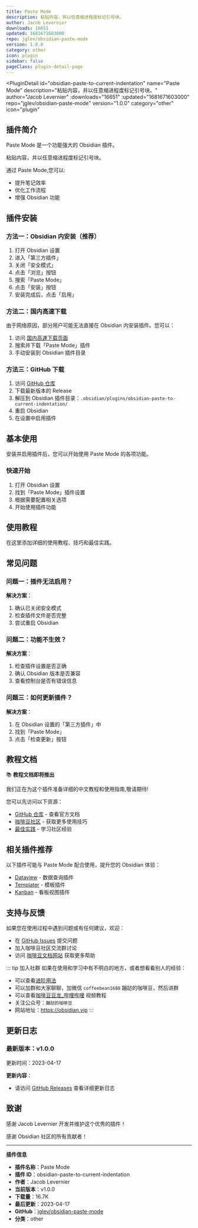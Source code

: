 ```yaml
---
title: Paste Mode
description: 粘贴内容，并以任意缩进程度标记引号块。
author: Jacob Levernier
downloads: 16651
updated: 1681671603000
repo: jglev/obsidian-paste-mode
version: 1.0.0
category: other
icon: plugin
sidebar: false
pageClass: plugin-detail-page
---
```


<PluginDetail
  id="obsidian-paste-to-current-indentation"
  name="Paste Mode"
  description="粘贴内容，并以任意缩进程度标记引号块。"
  author="Jacob Levernier"
  :downloads="16651"
  :updated="1681671603000"
  repo="jglev/obsidian-paste-mode"
  version="1.0.0"
  category="other"
  icon="plugin"
>

<!-- AUTO_GENERATED_START -->
## 插件简介

Paste Mode 是一个功能强大的 Obsidian 插件。

粘贴内容，并以任意缩进程度标记引号块。

通过 Paste Mode,您可以:

- 提升笔记效率
- 优化工作流程
- 增强 Obsidian 功能

<!-- AUTO_GENERATED_END -->

<!-- AUTO_GENERATED_START -->
## 插件安装

### 方法一：Obsidian 内安装（推荐）

1. 打开 Obsidian 设置
2. 进入「第三方插件」
3. 关闭「安全模式」
4. 点击「浏览」按钮
5. 搜索「Paste Mode」
6. 点击「安装」按钮
7. 安装完成后，点击「启用」

### 方法二：国内高速下载

由于网络原因，部分用户可能无法直接在 Obsidian 内安装插件。您可以：

1. 访问 [国内高速下载页面](/zh/documentation/obsidian-plugins-download.html)
2. 搜索并下载「Paste Mode」插件
3. 手动安装到 Obsidian 插件目录

### 方法三：GitHub 下载

1. 访问 [GitHub 仓库](https://github.com/jglev/obsidian-paste-mode)
2. 下载最新版本的 Release
3. 解压到 Obsidian 插件目录：`.obsidian/plugins/obsidian-paste-to-current-indentation/`
4. 重启 Obsidian
5. 在设置中启用插件

## 基本使用

安装并启用插件后，您可以开始使用 Paste Mode 的各项功能。

### 快速开始

1. 打开 Obsidian 设置
2. 找到「Paste Mode」插件设置
3. 根据需要配置相关选项
4. 开始使用插件功能

<!-- AUTO_GENERATED_END -->

<!-- CUSTOM_CONTENT_START:tutorial -->
## 使用教程

在这里添加详细的使用教程、技巧和最佳实践。

<!-- CUSTOM_CONTENT_END:tutorial -->

<!-- SHARED_CONTENT_START -->
## 常见问题

### 问题一：插件无法启用？

**解决方案**：
1. 确认已关闭安全模式
2. 检查插件文件是否完整
3. 尝试重启 Obsidian

### 问题二：功能不生效？

**解决方案**：
1. 检查插件设置是否正确
2. 确认 Obsidian 版本是否兼容
3. 查看控制台是否有错误信息

### 问题三：如何更新插件？

**解决方案**：
1. 在 Obsidian 设置的「第三方插件」中
2. 找到「Paste Mode」
3. 点击「检查更新」按钮

## 教程文档

📚 **教程文档即将推出**

我们正在为这个插件准备详细的中文教程和使用指南,敬请期待!

您可以先访问以下资源：
- [GitHub 仓库](https://github.com/jglev/obsidian-paste-mode) - 查看官方文档
- [咖啡豆社区](/zh/bases/) - 获取更多使用技巧
- [最佳实践](/zh/best-practices/) - 学习社区经验

## 相关插件推荐

以下插件可能与 Paste Mode 配合使用，提升您的 Obsidian 体验：

- [Dataview](/zh/plugins/dataview.html) - 数据查询插件
- [Templater](/zh/plugins/templater-obsidian.html) - 模板插件
- [Kanban](/zh/plugins/obsidian-kanban.html) - 看板视图插件

## 支持与反馈

如果您在使用过程中遇到问题或有任何建议，欢迎：

- 在 [GitHub Issues](https://github.com/jglev/obsidian-paste-mode/issues) 提交问题
- 加入咖啡豆社区交流群讨论
- 访问 [咖啡豆文档网站](https://obsidian.vip) 获取更多帮助

::: tip 加入社群
如果在使用和学习中有不明白的地方，或者想看看别人的经验：
- 可以查看[进阶用法](/zh/advanced)
- 可以加群和大家聊聊，加微信 `coffeebean1688` 蹦跶的咖啡豆，然后进群
- 可以查看[咖啡豆豆龙_哔哩哔哩](https://space.bilibili.com/618777356) 视频教程
- 关注公众号：`蹦跶的咖啡豆`
- 网站地址：https://obsidian.vip
:::
<!-- SHARED_CONTENT_END -->

<!-- AUTO_GENERATED_START -->
## 更新日志

### 最新版本：v1.0.0

更新时间：2023-04-17

**更新内容**：
- 请访问 [GitHub Releases](https://github.com/jglev/obsidian-paste-mode/releases) 查看详细更新日志

## 致谢

感谢 Jacob Levernier 开发并维护这个优秀的插件！

感谢 Obsidian 社区的所有贡献者！

---

**插件信息**
- **插件名称**：Paste Mode
- **插件 ID**：obsidian-paste-to-current-indentation
- **作者**：Jacob Levernier
- **当前版本**：v1.0.0
- **下载量**：16.7K
- **最后更新**：2023-04-17
- **GitHub**：[jglev/obsidian-paste-mode](https://github.com/jglev/obsidian-paste-mode)
- **分类**：other
<!-- AUTO_GENERATED_END -->

</PluginDetail>

